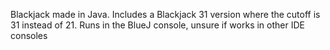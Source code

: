 Blackjack made in Java. Includes a Blackjack 31 version where the cutoff is 31 instead of 21.
Runs in the BlueJ console, unsure if works in other IDE consoles
